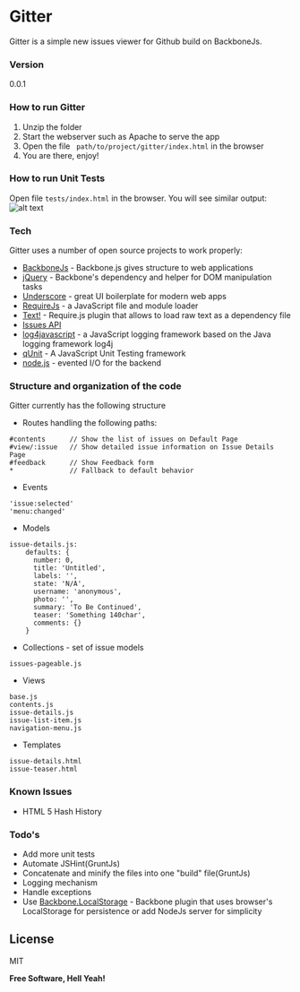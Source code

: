 # Gitter

Gitter is a simple new issues viewer for Github build on BackboneJs.

### Version
0.0.1

### How to run Gitter
1. Unzip the folder
2. Start the webserver such as Apache to serve the app
3. Open the file ``` path/to/project/gitter/index.html``` in the browser
4. You are there, enjoy!

### How to run Unit Tests
Open file ```tests/index.html``` in the browser. You will see similar output:
![alt text](http://addyosmani.com/gyazo/7d4de12.png "Logo Title Text 1")

### Tech

Gitter uses a number of open source projects to work properly:

* [BackboneJs] - Backbone.js gives structure to web applications
* [jQuery] - Backbone's dependency and helper for DOM manipulation tasks
* [Underscore] - great UI boilerplate for modern web apps
* [RequireJs] - a JavaScript file and module loader
* [Text!] - Require.js plugin that allows to load raw text as a dependency file
* [Issues API]
* [log4javascript] - a JavaScript logging framework based on the Java logging framework log4j
* [qUnit] - A JavaScript Unit Testing framework
* [node.js] - evented I/O for the backend

### Structure and organization of the code

Gitter currently has the following structure

* Routes handling the following paths:
```
#contents      // Show the list of issues on Default Page
#view/:issue   // Show detailed issue information on Issue Details Page
#feedback      // Show Feedback form
*              // Fallback to default behavior
```
* Events
```
'issue:selected'
'menu:changed'
```
* Models
```
issue-details.js:
    defaults: {
      number: 0,
      title: 'Untitled',
      labels: '',
      state: 'N/A',
      username: 'anonymous',
      photo: '',
      summary: 'To Be Continued',
      teaser: 'Something 140char',
      comments: {}
    }
```
* Collections - set of issue models
```
issues-pageable.js
```
* Views
```
base.js
contents.js
issue-details.js
issue-list-item.js
navigation-menu.js
```
* Templates
```
issue-details.html
issue-teaser.html
```

### Known Issues
- HTML 5 Hash History

### Todo's

- Add more unit tests
- Automate JSHint(GruntJs)
- Concatenate and minify the files into one "build" file(GruntJs)
- Logging mechanism
- Handle exceptions
- Use [Backbone.LocalStorage] - Backbone plugin that uses browser's LocalStorage for persistence or add NodeJs server for simplicity

License
----
MIT


**Free Software, Hell Yeah!**

[BackboneJs]: http://backbonejs.org/
[Underscore]: http://underscorejs.org/
[Backbone.LocalStorage]: https://github.com/jeromegn/Backbone.localStorage
[RequireJs]: http://requirejs.org/
[Text!]: https://github.com/requirejs/text
[Issues API]: https://developer.github.com/v3/issues/
[log4javascript]: http://log4javascript.org/docs/index.html
[qUnit]: http://qunitjs.com/
[node.js]:http://nodejs.org
[jQuery]:http://jquery.com

